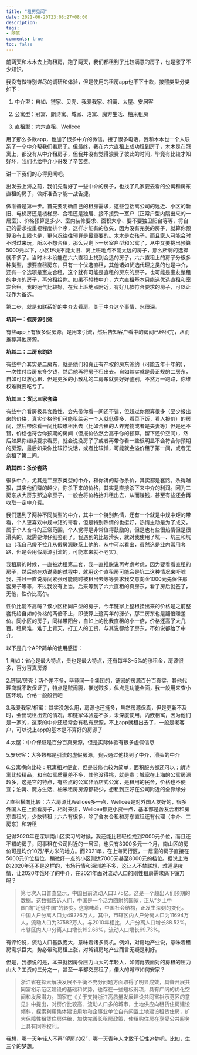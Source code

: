 ```yaml
---
title: "租房见闻"
date: 2021-06-20T23:08:27+08:00
description:
tags:
- 随笔
comments: true
toc: false
---
```


前两天和木木去上海租房，跑了两天，我们都租到了比较满意的房子，也是涨了不少知识。

我没有做特别详尽的调研和体验，但是使用的租房app也不下十款，按照类型分类如下：

1. 中介型：自如、链家、贝壳、我爱我家、相寓、太屋、安居客

2. 公寓型：冠寓、朗诗寓、城家、泊寓、魔方生活、柚米租房

3. 直租型：六六直租、Wellcee


用了那么多款app，也加了很多中介的微信，接了很多电话，我和木木也一个人联系了一个中介帮我们看房子。但最终，我在六六直租上成功租到房子，木木是在冠寓上，都没有从中介租房子，但我并没有觉得浪费了彼此的时间，毕竟有比较才知好坏，我们也给中介小哥发了辛苦费。



讲一下我们的心得见闻吧。



出发去上海之前，我们先看好了一些中介的房子，也找了几家要去看的公寓和房东直租的房子，做好准备才能一战告捷。



做准备是第一步。首先要明确自己的租房需求，这些包括离公司的远近、小区的新旧、电梯房还是楼梯房、合租还是独居、接不接受一室户（正常户型内隔出来的一居室）、价格预算是多少、室内装修要求、面积大小、要不要独卫阳台等等，将自己的需求按重视程度排个序，这样才能有的放矢，因为没有完美的房子，就算你预算没有上限也是，更何况往往预算是最重要的。木木是女孩子，而且家人可能会时不时过来玩，所以不想合租，那么只剩下一居室户型和公寓了，从中又要挑出预算5000元以下，小区环境不能太旧、离上班地点不能太远的房子，那么所剩的选择就不多了。当时木木没能在六六直租上找到合适的房子，六六直租上的房子分很多种类型，想要直租房东，只有一个优选直租，其他诸如优选代理之类的也是中介，还有一个选项是室友合租，这个就有可能是直租的房东的房子，也可能是室友整租的中介的房子，再分租给你。如果不想找中介，六六直租基本只能选优选直租和室友合租。我的运气比较好，在我上班地点附近，有好几款符合要求的房子，可以让我作为备选。



第二步，就是和联系好的中介去看房。关于中介这个事情，水很深。

**坑其一：假房源引流**

有些app上有很多假房源，是用来引流，然后告知客户看中的房间已经租完，从而推荐其他房源。

**坑其二：二房东跑路**

有些中介其实是二房东，就是他们和真正有产权的房东签约（可能五年十年的），一次性付给房东多少钱，然后他再将房子租出去。自如其实就是最正规的二房东，自如可以放心租，但是更多的小散乱的二房东就要好好鉴别，不然万一跑路，你维权难就要吃亏了。

**坑其三：货比三家套路**

有些中介看房极具套路性，会先带你看一间还不错，但超过你预算很多（至少报出来的价格，真实价格他们可能租给另一个人就低得多，看菜下饭，看人报价）的房间，然后带你看一间比较难租出去（比如合租的人养宠物或者是夫妻等）但是还不错，价格也符合你预期的房间（但报价依然会高于你的预算，留下还价空间），然后如果你继续要求看房，就会说没房子了或者再带你看一些很明显不会符合你预期的房源，最后如果你比较好说话，或者比较懒，可能就会溢价租了第一间，或者无奈租了第二间。

**坑其四：杀价套路**

很多中介，尤其是二房东类型的中介，和你讲的帮你杀价，其实都是套路。杀得越狠，其实他们赚的越少，你杀下来的价格，其实是直接杀下来中介的利润。因为二房东从大房东那边拿房子，一般会将价格抬升租出去，从而赚钱，甚至有些还会再收取一定中介费。



我们遇到了两种不同类型的中介，其中一个特别热情，还有一个就是中规中矩的带看，个人更喜欢中规中矩的带看，但是特别热情的也挺好，热情主动是为了成交，属于个人奋斗的正常范围，个人觉得是非常值得鼓励的，但是也有些很热情但是很滑头的，就需要你仔细鉴别了。我遇到的比较滑头，就对我使用了坑一、坑三和坑四（我自己傻不拉几从假房源联系上他的，从中可以看出，虽然这是业内常用套路，但是会用假房源引流的，可能本来就不老实）。



我租房的时候，一直被劝租第二套，我一直推脱说再考虑考虑，因为要看看直租的房子，然后他在劝说我的过程中，就用这个直租房可能会是坑二这种情况来吓唬我，并且一直说房间紧张可能随时被租出去等等要求我交意向金1000元先保住那套房子等等，不过我没有上当。后来等到了六六直租的真房东，看了房后就签了，无他，性价比高尔。



性价比能不高吗？该小区相同户型的房子，今年链家上整租挂出来的价格是之前整套托给自如的价格的两倍不止，即使算上这两年的涨价，那二房东也是翻倍赚差价。同小区的房子，同样带阳台，自如上的比我直租的小一倍，价格还高了大几百。租房难，难于上青天，打工人的工资，与其说都给了房东，不如说都给了中介。



以下是几个APP简单的使用感悟：

1.自如：省心是最大特点，贵也是最大特点，还有每年3~5%的涨租金，房源很多，百分百真房源

2.链家/贝壳：两个差不多，毕竟同一个集团的，链家的房源百分百真实，其他代理商就不敢保证了，特点是贼闹腾，推送贼多，优点是功能全面，我一般用来查小区环境，价格一般般贵吧

3.我爱我家/相寓：其实没怎么用，房源也还挺多，虽然房源保真，但是更新不及时，会出现租出去的情况，和链家体验差不多，未深度使用，内嵌相寓，因为他们是一家的，这家的中介还经常会有私有房源，不上app就租出去了，一般是老客户，可以说上app的基本是不算好的房源了

4.太屋：中介保证是百分百真房源，但是实际体验有很多虚假信息

5.安居客：大多数都是引流的虚假房源，我只通过他找到了中介，滑头的中介

6.公寓横向比较：冠寓相对便宜，但是装修也较为简单，面积服务都还可以；朗诗寓比较精品，和自如寓质量差不多，其他没得挑，就是贵；城家在上海的公寓房源超多，这是它的特点，有些点的公寓非酒店式公寓，是租用的民舍，价格也不便宜；泊寓、魔方生活、柚米租房房源都较少，想租到正好在公司附近的全靠缘分

7.直租横向比较：六六房源比Wellcee多一点，Wellcee是对外国人友好的，很多外国人在上面看房子，相对来讲，Wellcee都更小资一点，基本都是舍友合租和房东直租的，少数转租；六六有很多，除了舍友合租和房东直租还有代理（中介、二房东）和转租



记得2020年在深圳南山区实习的时候，我还能比较轻松找到2000元价位，而且还不错的房子，同事租在公司附近的一居室，也只有3000多元一个月，南山区的房价可是均价10万/平方米的地方。而2021年，在上海闵行区，一居室的房子直接在5000元价位档位，稍微好一点的小区则达7000元甚至8000元的档位。据说上海的2020年还不是这样的，市场行情和深圳差不多，这让人不禁联想，难道是疫情，让2020年饿坏了的中介，在2021年面对流动人口的刚性租房需求痛下镰刀吗？



> 第七次人口普查显示，中国目前流动人口3.75亿。这是一个超出人们预期的数据。这数据告诉人们，中国是一个活力四射的国家，正从“乡土中国”向“迁徙中国”的转变。这意味着，中国社会结构，正发生深刻的变化。中国人户分离人口为49276万人。其中，市辖区内人户分离人口为11694万人，流动人口为37582万人。与2010年相比，人户分离人口增长88.52%，市辖区内人户分离人口增长192.66%，流动人口增长69.73%。



有评论说，流动人口基数庞大，意味着诸多商机。例如，对房地产业说，意味着租房需求巨大，势必带动房租上涨，对城镇房地产业而言无疑是利好。



但是，我想说的是，本来就因房价压力山大的年轻人，如何再去面对的房租的压力山大？工资的三分之一，甚至一半都交房租了，偌大的城市如何安家？



> 浙江省在探索解决发展不平衡不充分问题方面取得了明显成效，具备开展共同富裕示范区建设的基础和优势，也存在一些短板弱项，具有广阔的优化空间和发展潜力。国家在《关于支持浙江高质量发展建设共同富裕示范区的意见》中提出，对房价比较高、流动人口多的城市，土地供应向租赁住房建设倾斜，探索利用集体建设用地和企事业单位自有闲置土地建设租赁住房，扩大保障性租赁住房供给，加快完善长租房政策，使租购住房在享受公共服务上具有同等权利。



我想，哪一天年轻人不再“望房兴叹”，哪一天青年人才敢于任性追梦吧，比如，生三个的梦想。
